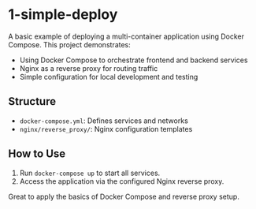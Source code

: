 # 1-simple-deploy

A basic example of deploying a multi-container application using Docker Compose. This project demonstrates:

- Using Docker Compose to orchestrate frontend and backend services
- Nginx as a reverse proxy for routing traffic
- Simple configuration for local development and testing

## Structure
- `docker-compose.yml`: Defines services and networks
- `nginx/reverse_proxy/`: Nginx configuration templates

## How to Use
1. Run `docker-compose up` to start all services.
2. Access the application via the configured Nginx reverse proxy.

Great to apply the basics of Docker Compose and reverse proxy setup.